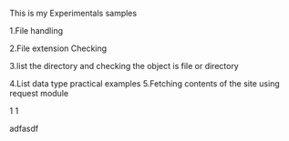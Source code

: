 This is my Experimentals samples

1.File handling 

2.File extension Checking 

3.list the directory and checking the object is file or directory

4.List data type practical examples 
5.Fetching contents of the site using request module




 
 
 
 
 
 
 
 
 
 

1
1
 
 
 
 
 
 adfasdf
 
 
 
 
 
 
